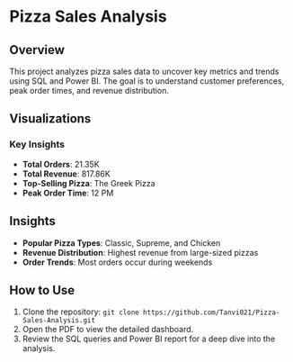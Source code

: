 # Pizza Sales Analysis

## Overview
This project analyzes pizza sales data to uncover key metrics and trends using SQL and Power BI. The goal is to understand customer preferences, peak order times, and revenue distribution.

## Visualizations
### Key Insights
- **Total Orders**: 21.35K
- **Total Revenue**: 817.86K
- **Top-Selling Pizza**: The Greek Pizza
- **Peak Order Time**: 12 PM

## Insights
- **Popular Pizza Types**: Classic, Supreme, and Chicken
- **Revenue Distribution**: Highest revenue from large-sized pizzas
- **Order Trends**: Most orders occur during weekends

## How to Use
1. Clone the repository: `git clone https://github.com/Tanvi021/Pizza-Sales-Analysis.git`
2. Open the PDF to view the detailed dashboard.
3. Review the SQL queries and Power BI report for a deep dive into the analysis.
